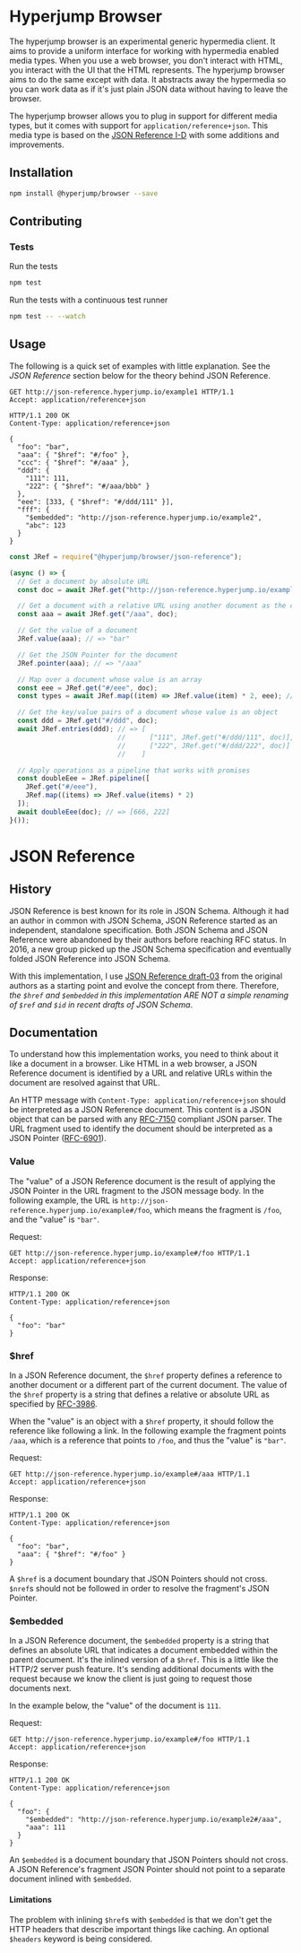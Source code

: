 Hyperjump Browser
=================

The hyperjump browser is an experimental generic hypermedia client. It aims to
provide a uniform interface for working with hypermedia enabled media types.
When you use a web browser, you don't interact with HTML, you interact with the
UI that the HTML represents. The hyperjump browser aims to do the same except
with data. It abstracts away the hypermedia so you can work data as if it's just
plain JSON data without having to leave the browser.

The hyperjump browser allows you to plug in support for different media types,
but it comes with support for `application/reference+json`. This media type is
based on the [JSON Reference I-D](https://tools.ietf.org/html/draft-pbryan-zyp-json-ref-03)
with some additions and improvements.

Installation
------------

```bash
npm install @hyperjump/browser --save
```

Contributing
------------

### Tests

Run the tests

```bash
npm test
```

Run the tests with a continuous test runner

```bash
npm test -- --watch
```

Usage
-----

The following is a quick set of examples with little explanation. See the *JSON
Reference* section below for the theory behind JSON Reference.

```http
GET http://json-reference.hyperjump.io/example1 HTTP/1.1
Accept: application/reference+json
```

```http
HTTP/1.1 200 OK
Content-Type: application/reference+json

{
  "foo": "bar",
  "aaa": { "$href": "#/foo" },
  "ccc": { "$href": "#/aaa" },
  "ddd": {
    "111": 111,
    "222": { "$href": "#/aaa/bbb" }
  },
  "eee": [333, { "$href": "#/ddd/111" }],
  "fff": {
    "$embedded": "http://json-reference.hyperjump.io/example2",
    "abc": 123
  }
}
```

```javascript
const JRef = require("@hyperjump/browser/json-reference");

(async () => {
  // Get a document by absolute URL
  const doc = await JRef.get("http://json-reference.hyperjump.io/example1", JRef.nil);

  // Get a document with a relative URL using another document as the context
  const aaa = await JRef.get("/aaa", doc);

  // Get the value of a document
  JRef.value(aaa); // => "bar"

  // Get the JSON Pointer for the document
  JRef.pointer(aaa); // => "/aaa"

  // Map over a document whose value is an array
  const eee = JRef.get("#/eee", doc);
  const types = await JRef.map((item) => JRef.value(item) * 2, eee); // => [666, 222];

  // Get the key/value pairs of a document whose value is an object
  const ddd = JRef.get("#/ddd", doc);
  await JRef.entries(ddd); // => [
                           //      ["111", JRef.get("#/ddd/111", doc)],
                           //      ["222", JRef.get("#/ddd/222", doc)]
                           //    ]

  // Apply operations as a pipeline that works with promises
  const doubleEee = JRef.pipeline([
    JRef.get("#/eee"),
    JRef.map((items) => JRef.value(items) * 2)
  ]);
  await doubleEee(doc); // => [666, 222]
}());
```

JSON Reference
==============

History
-------

JSON Reference is best known for its role in JSON Schema. Although it had an
author in common with JSON Schema, JSON Reference started as an independent,
standalone specification. Both JSON Schema and JSON Reference were abandoned by
their authors before reaching RFC status. In 2016, a new group picked up the
JSON Schema specification and eventually folded JSON Reference into JSON Schema.

With this implementation, I use
[JSON Reference draft-03](https://tools.ietf.org/html/draft-pbryan-zyp-json-ref-03)
from the original authors as a starting point and evolve the concept from there.
Therefore, _the `$href` and `$embedded` in this implementation ARE NOT a simple
renaming of `$ref` and `$id` in recent drafts of JSON Schema_.

Documentation
-------------

To understand how this implementation works, you need to think about it like a
document in a browser. Like HTML in a web browser, a JSON Reference document is
identified by a URL and relative URLs within the document are resolved against
that URL.

An HTTP message with `Content-Type: application/reference+json` should be
interpreted as a JSON Reference document. This content is a JSON object that can
be parsed with any [RFC-7150](https://tools.ietf.org/html/rfc7159) compliant
JSON parser. The URL fragment used to identify the document should be
interpreted as a JSON Pointer ([RFC-6901](https://tools.ietf.org/html/rfc6901)).

### Value

The "value" of a JSON Reference document is the result of applying the JSON
Pointer in the URL fragment to the JSON message body. In the following example,
the URL is `http://json-reference.hyperjump.io/example#/foo`, which means the
fragment is `/foo`, and the "value" is `"bar"`.

Request:
```http
GET http://json-reference.hyperjump.io/example#/foo HTTP/1.1
Accept: application/reference+json
```

Response:
```http
HTTP/1.1 200 OK
Content-Type: application/reference+json

{
  "foo": "bar"
}
```

### $href

In a JSON Reference document, the `$href` property defines a reference to
another document or a different part of the current document. The value of the
`$href` property is a string that defines a relative or absolute URL as
specified by [RFC-3986](https://tools.ietf.org/html/rfc3986).

When the "value" is an object with a `$href` property, it should follow the
reference like following a link. In the following example the fragment points
`/aaa`, which is a reference that points to `/foo`, and thus the "value" is
`"bar"`.

Request:
```http
GET http://json-reference.hyperjump.io/example#/aaa HTTP/1.1
Accept: application/reference+json
```

Response:
```http
HTTP/1.1 200 OK
Content-Type: application/reference+json

{
  "foo": "bar",
  "aaa": { "$href": "#/foo" }
}
```

A `$href` is a document boundary that JSON Pointers should not cross. `$nref`s
should not be followed in order to resolve the fragment's JSON Pointer.

### $embedded

In a JSON Reference document, the `$embedded` property is a string that defines
an absolute URL that indicates a document embedded within the parent document.
It's the inlined version of a `$href`. This is a little like the HTTP/2 server
push feature. It's sending additional documents with the request because we know
the client is just going to request those documents next.

In the example below, the "value" of the document is `111`.

Request:
```http
GET http://json-reference.hyperjump.io/example#/foo HTTP/1.1
Accept: application/reference+json
```

Response:
```http
HTTP/1.1 200 OK
Content-Type: application/reference+json

{
  "foo": {
    "$embedded": "http://json-reference.hyperjump.io/example2#/aaa",
    "aaa": 111
  }
}
```

An `$embedded` is a document boundary that JSON Pointers should not cross. A
JSON Reference's fragment JSON Pointer should not point to a separate document
inlined with `$embedded`.

#### Limitations

The problem with inlining `$href`s with `$embedded` is that we don't get the
HTTP headers that describe important things like caching. An optional `$headers`
keyword is being considered.
